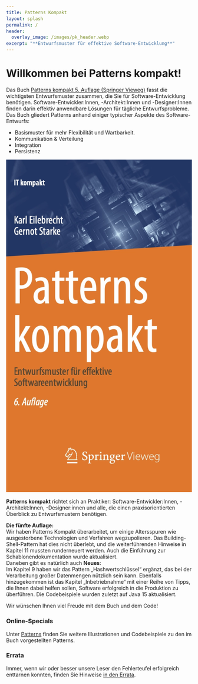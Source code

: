 ```yaml
---
title: Patterns Kompakt
layout: splash
permalink: /
header:
  overlay_image: /images/pk_header.webp
excerpt: "**Entwurfsmuster für effektive Software-Entwicklung**"
---
```


# Willkommen bei Patterns kompakt!

<div class="content">
  <div class="text">
    <p>Das Buch <a href="https://www.springer.com/de/book/9783662579367">Patterns kompakt 5. Auflage (Springer Vieweg)</a> fasst die wichtigsten Entwurfsmuster zusammen, die Sie für Software-Entwicklung benötigen. Software-Entwickler:Innen, -Architekt:Innen und -Designer:Innen finden darin effektiv anwendbare Lösungen für tägliche Entwurfsprobleme. Das Buch gliedert Patterns anhand einiger typischer Aspekte des Software-Entwurfs:</p>
    <ul>
      <li>Basismuster für mehr Flexibilität und Wartbarkeit.</li>
      <li>Kommunikation & Verteilung</li>
      <li>Integration</li>
      <li>Persistenz</li>
    </ul>
  </div>
  <img src="/images/pk_cover.webp" alt="Patterns Kompakt Buchcover" class="book-cover">
</div>





**Patterns kompakt** richtet sich an Praktiker: Software-Entwickler:Innen, -Architekt:Innen, -Designer:innen und alle, die einen praxisorientierten Überblick zu Entwurfsmustern benötigen.


**Die fünfte Auflage:**  
Wir haben Patterns Kompakt überarbeitet, um einige Altersspuren wie ausgestorbene Technologien und Verfahren wegzupolieren. Das Building-Shell-Pattern hat dies nicht überlebt, und die weiterführenden Hinweise in Kapitel 11 mussten runderneuert werden. Auch die Einführung zur Schablonendokumentation wurde aktualisiert.  
Daneben gibt es natürlich auch **Neues**:   
Im Kapitel 9 haben wir das Pattern „Hashwertschlüssel“ ergänzt, das bei der Verarbeitung großer Datenmengen nützlich sein kann. Ebenfalls hinzugekommen ist das Kapitel „Inbetriebnahme“ mit einer Reihe von Tipps, die Ihnen dabei helfen sollen, Software erfolgreich in die Produktion zu überführen. Die Codebeispiele wurden zuletzt auf Java 15 aktualisiert.

Wir wünschen Ihnen viel Freude mit dem Buch und dem Code!	


### Online-Specials
Unter [Patterns](/patterns) finden Sie weitere Illustrationen und Codebeispiele zu den im Buch vorgestellten Patterns.

### Errata
Immer, wenn wir oder besser unsere Leser den Fehlerteufel erfolgreich enttarnen konnten, finden Sie Hinweise [in den Errata](/errata).